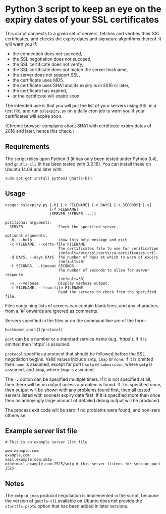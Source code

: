 Python 3 script to keep an eye on the expiry dates of your SSL certificates
===========================================================================

This script connects to a given set of servers, fetches and verifies their
SSL certificates, and checks the expiry dates and signature algorithms
thereof. It will warn you if:

  * the connection does not succeed,
  * the SSL negotiation does not succeed,
  * the SSL certificate does not verify,
  * the SSL certificate does not match the server hostname,
  * the server does not support SSL,
  * the certificate uses MD5,
  * the certificate uses SHA1 and its expiry is in 2016 or later,
  * the certificate has expired,
  * or the certificate will expire soon.

The intended use is that you will put the list of your servers using
SSL in a text file, and run `sslexpiry.py` on a daily cron job to warn
you if your certificates will expire soon.

(Chrome browser complains about SHA1 with certificate expiry dates
of 2016 and later, hence this check.)


Requirements
------------

The script relies upon Python 3 (it has only been tested under Python 3.4),
and `gnutls-cli` (it has been tested with 3.2.16). You can install these on
Ubuntu 14.04 and later with:

    sudo apt-get install python3 gnutls-bin


Usage
-----

    usage: sslexpiry.py [-h] [-c FILENAME] [-d DAYS] [-t SECONDS] [-v]
                        [-f FILENAME]
                        [SERVER [SERVER ...]]

    positional arguments:
      SERVER                Check the specified server.

    optional arguments:
      -h, --help            show this help message and exit
      -c FILENAME, --certs-file FILENAME
                            The certificates file to use for verification
                            (default=/etc/ssl/certs/ca-certificates.crt)
      -d DAYS, --days DAYS  The number of days at which to warn of expiry
                            (default=30)
      -t SECONDS, --timeout SECONDS
                            The number of seconds to allow for server response
                            (default=30)
      -v, --verbose         Display verbose output.
      -f FILENAME, --from-file FILENAME
                            Read the servers to check from the specified file.

Files containing lists of servers can contain blank lines, and any
characters from a '#' onwards are ignored as comments.

Servers specified in the files or on the command line are of the form:

    hostname[:port][/protocol]

`port` can be a number or a standard service name (e.g. 'https'). If it
is omitted then 'https' is assumed.

`protocol` specifies a protocol that should be followed before the SSL
negotiation begins. Valid values include `smtp`, `imap` or `none`. If
it is omitted then `none` is assumed, except for ports `smtp` or
`submission`, where `smtp` is assumed, and `imap`, where `imap` is
assumed.

The `-v` option can be specified multiple times. If it is not specified
at all, then there will be no output unless a problem is found. If it
is specified once, then output will be shown with any problems found
first, then all tested servers listed with soonest expiry date first.
If it is specified more than once then an annoyingly large amount of
detailed debug output will be produced.

The process exit code will be zero if no problems were found, and
non-zero otherwise.


Example server list file
------------------------

    # This is an example server list file

    www.example.com
    example.com
    mail.example.com:smtp
    othermail.example.com:2525/smtp # this server listens for smtp on port 2525


Notes
-----

The `smtp` or `imap` protocol negotiation is implemented in the script,
because the version of `gnutls-cli` available on Ubuntu does not provide
the `starttls-proto` option that has been added in later versions.
